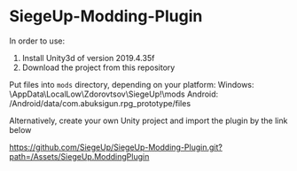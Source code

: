 # SiegeUp-Modding-Plugin

In order to use:
1. Install Unity3d of version 2019.4.35f
2. Download the project from this repository

Put files into `mods` directory, depending on your platform:
Windows: <User>\AppData\LocalLow\Zdorovtsov\SiegeUp!\mods
Android: /Android/data/com.abuksigun.rpg_prototype/files

Alternatively, create your own Unity project and import the plugin by the link below

https://github.com/SiegeUp/SiegeUp-Modding-Plugin.git?path=/Assets/SiegeUp.ModdingPlugin
